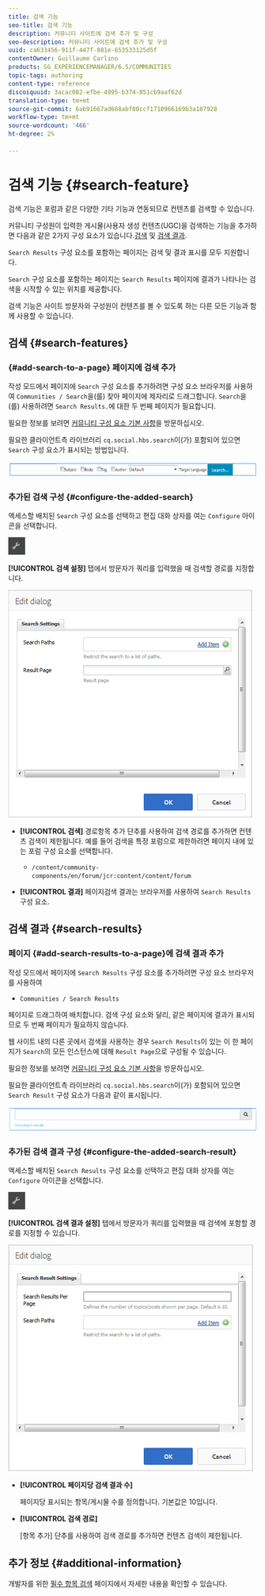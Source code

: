 ```yaml
---
title: 검색 기능
seo-title: 검색 기능
description: 커뮤니티 사이트에 검색 추가 및 구성
seo-description: 커뮤니티 사이트에 검색 추가 및 구성
uuid: ca633456-911f-447f-881e-653533125d5f
contentOwner: Guillaume Carlino
products: SG_EXPERIENCEMANAGER/6.5/COMMUNITIES
topic-tags: authoring
content-type: reference
discoiquuid: 3acac082-efbe-4995-b374-851cb9aaf62d
translation-type: tm+mt
source-git-commit: 6ab91667ad668abf80ccf1710966169b3a187928
workflow-type: tm+mt
source-wordcount: '466'
ht-degree: 2%

---
```



# 검색 기능 {#search-feature}

검색 기능은 포럼과 같은 다양한 기타 기능과 연동되므로 컨텐츠를 검색할 수 있습니다.

커뮤니티 구성원이 입력한 게시물(사용자 생성 컨텐츠(UGC)을 검색하는 기능을 추가하면 다음과 같은 2가지 구성 요소가 있습니다.[검색](#search) 및 [검색 결과](#search-results).

`Search Results` 구성 요소를 포함하는 페이지는 검색 및 결과 표시를 모두 지원합니다.

`Search` 구성 요소를 포함하는 페이지는 `Search Results` 페이지에 결과가 나타나는 검색을 시작할 수 있는 위치를 제공합니다.

검색 기능은 사이트 방문자와 구성원이 컨텐츠를 볼 수 있도록 하는 다른 모든 기능과 함께 사용할 수 있습니다.

## 검색 {#search-features}

### {#add-search-to-a-page} 페이지에 검색 추가

작성 모드에서 페이지에 `Search` 구성 요소를 추가하려면 구성 요소 브라우저를 사용하여 `Communities / Search`을(를) 찾아 페이지에 제자리로 드래그합니다. `Search`을(를) 사용하려면 `Search Results.`에 대한 두 번째 페이지가 필요합니다.

필요한 정보를 보려면 [커뮤니티 구성 요소 기본 사항](basics.md)을 방문하십시오.

필요한 클라이언트측 라이브러리 `cq.social.hbs.search`이(가) 포함되어 있으면 `Search` 구성 요소가 표시되는 방법입니다.

![add-search](assets/add-search.png)

### 추가된 검색 구성 {#configure-the-added-search}

액세스할 배치된 `Search` 구성 요소를 선택하고 편집 대화 상자를 여는 `Configure` 아이콘을 선택합니다.

![고백](assets/configure-new.png)

**[!UICONTROL 검색 설정]** 탭에서 방문자가 쿼리를 입력했을 때 검색할 경로를 지정합니다.

![검색 설정](assets/search-settings.png)

* **[!UICONTROL 검색]**
경로항목 추가 단추를 사용하여 검색 경로를 추가하면 컨텐츠 검색이 제한됩니다. 예를 들어 검색을 특정 포럼으로 제한하려면 페이지 내에 있는 포럼 구성 요소를 선택합니다.

   * `/content/community-components/en/forum/jcr:content/content/forum`

* **[!UICONTROL 결과]**
페이지검색 결과는 브라우저를 사용하여 
`Search Results` 구성 요소.

## 검색 결과 {#search-results}

### 페이지 {#add-search-results-to-a-page}에 검색 결과 추가

작성 모드에서 페이지에 `Search Results` 구성 요소를 추가하려면 구성 요소 브라우저를 사용하여

* `Communities / Search Results`

페이지로 드래그하여 배치합니다. 검색 구성 요소와 달리, 같은 페이지에 결과가 표시되므로 두 번째 페이지가 필요하지 않습니다.

웹 사이트 내의 다른 곳에서 검색을 사용하는 경우 `Search Results`이 있는 이 한 페이지가 `Search`의 모든 인스턴스에 대해 `Result Page`으로 구성될 수 있습니다.

필요한 정보를 보려면 [커뮤니티 구성 요소 기본 사항](basics.md)을 방문하십시오.

필요한 클라이언트측 라이브러리 `cq.social.hbs.search`이(가) 포함되어 있으면 `Search Result` 구성 요소가 다음과 같이 표시됩니다.

![검색 결과](assets/search-result1.png)

### 추가된 검색 결과 구성 {#configure-the-added-search-result}

액세스할 배치된 `Search Results` 구성 요소를 선택하고 편집 대화 상자를 여는 `Configure` 아이콘을 선택합니다.

![configure](assets/configure-new.png)

**[!UICONTROL 검색 결과 설정]** 탭에서 방문자가 쿼리를 입력했을 때 검색에 포함할 경로를 지정할 수 있습니다.

![search-result-settings](assets/search-result-settings.png)

* **[!UICONTROL 페이지당 검색 결과 수]**

   페이지당 표시되는 항목/게시물 수를 정의합니다. 기본값은 10입니다.

* **[!UICONTROL 검색 경로]**

   [항목 추가] 단추를 사용하여 검색 경로를 추가하면 컨텐츠 검색이 제한됩니다.

## 추가 정보 {#additional-information}

개발자를 위한 [필수 항목 검색](search-implementation.md) 페이지에서 자세한 내용을 확인할 수 있습니다.
